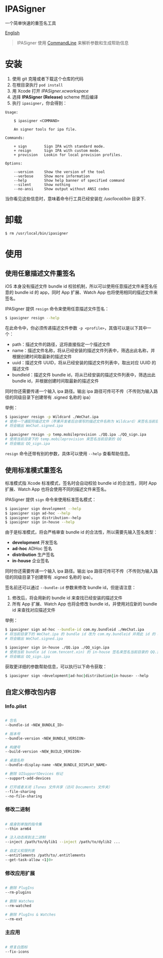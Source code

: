 # IPASigner

一个简单快速的重签名工具

[English](./README.md)

> IPASigner 使用 [CommandLine](https://github.com/Magic-Unique/CommandLine) 来解析参数和生成帮助信息

# 安装

1. 使用 git 克隆或者下载这个仓库的代码
2. 在根目录执行 `pod install`
3. 用 Xcode 打开 *IPASigner.xcworkspace*
4. 选择 **IPASigner (Release)** scheme 然后编译
5. 执行 `ipasigner`，你会得到：

```
Usage:

    $ ipasigner <COMMAND>

    An signer tools for ipa file.

Commands:

    + sign        Sign IPA with standard mode.
    + resign      Sign IPA with custom mode.
    + provision   Lookin for local provision profiles.

Options:

    --version     Show the version of the tool
    --verbose     Show more information
    --help        Show help banner of specified command
    --silent      Show nothing
    --no-ansi     Show output without ANSI codes
```

当你看见这些信息时，意味着命令行工具已经安装在 */usr/local/bin* 目录下.

# 卸载

```shell
$ rm /usr/local/bin/ipasigner
```

# 使用

## 使用任意描述文件重签名

iOS 本身没有描述文件 bundle id 校验机制，所以可以使用任意描述文件来签名任意的 bundle id 的 app，同时 App 扩展、Watch App 也将使用相同的描述文件来签名。

IPASigner 提供 `resign` 命令来使用任意描述文件签名：

```bash
$ ipasigner resign --help
```

在此命令中，你必须传递描述文件参数 `-p <profile>`，其值可以是以下其中一个：

* path：描述文件的路径，这将直接指定一个描述文件
* name：描述文件名称，将从已经安装的描述文件列表中，筛选出此名称，并根据创建时间取最新的描述文件
* uuid：描述文件 UUID，将从已经安装的描述文件列表中，取出对应 UUID 的描述文件
* bundleid：描述文件 bundle id，将从已经安装的描述文件列表中，筛选出此 bundle id，并根据创建时间取最新的描述文件

同时你还需要传递一个输入 ipa 路径。输出 ipa 路径可传可不传（不传则为输入路径的同级目录下创建带有 .signed 名称的 ipa）

举例：

```bash
$ ipasigner resign -p Wildcard ./WeChat.ipa
# 使用一个通配符描述文件（苹果开发者后台填写的描述文件名称为 Wildcard）来签名当前目录的 WeChat.ipa
# 将会输出 WeChat.signed.ipa
```

```bash
$ ipasigner resign -p temp.mobileprovision ./QQ.ipa ./QQ_sign.ipa
# 使用当前目录下的 temp.mobileprovision 来签名当前目录的 QQ
# 将会输出 QQ_sign.ipa
```

`resign` 命令还带有别的参数，具体可以使用 `--help` 查看帮助信息。

## 使用标准模式重签名

标准模式指 Xcode 标准模式，签名时会自动校验 bundle id 的合法性，同时 App 扩展、Watch App 也将会使用不同的描述文件来签名。

IPASigner 提供 `sign` 命令来使用标准签名模式：

```bash
$ ipasigner sign development --help
$ ipasigner sign ad-hoc --help
$ ipasigner sign distribution--help
$ ipasigner sign in-house --help
```

由于是标准模式，将会严格审查 bundle id 的合法性，所以需要先输入签名类型：

* **development** 开发签名
* **ad-hoc** ADHoc 签名
* **distribution** 生产签名
* **in-house** 企业签名

同时你还需要传递一个输入 ipa 路径。输出 ipa 路径可传可不传（不传则为输入路径的同级目录下创建带有 .signed 名称的 ipa）。

签名前还可以通过 `--bundle-id` 参数来修改 bundle id，但是请注意：

1. 修改后，将会用新的 bundle id 来查找已经安装的描述文件
2. 所有 App 扩展、Watch App 也将会修改 bundle id，并使用对应新的 bundle id 来查找对应描述文件


举例：

```bash
$ ipasigner sign ad-hoc --bundle-id com.my.bundleid ./WeChat.ipa
# 将当前目录下的 WeChat.ipa 的 bundle id 改为 com.my.bundleid 并用此 id 的 ad-hoc 描述文件来签名
# 将会输出 WeChat.signed.ipa
```

```bash
$ ipasigner sign in-house ./QQ.ipa ./QQ_sign.ipa
# 使用当前 bundle id (com.tencent.xin) 的 in-house 签名来签名当前目录的 QQ.ipa
# 将会输出 QQ_sign.ipa
```

获取更详细的参数帮助信息，可以执行以下命令获取：

```bash
$ ipasigner sign <development|ad-hoc|distribution|in-house> --help
```

## 自定义修改包内容

### Info.plist

```bash

# 包名
--bundle-id <NEW_BUNDLE_ID>

# 版本号
--bundle-version <NEW_BUNDLE_VERSION>

# 构建号
--build-version <NEW_BUILD_VERSION>

# 桌面名称
--bundle-display-name <NEW_BUNDLE_DISPLAY_NAME>

# 删除 UISupportDevices 标记
--support-add-devices

# 打开或者关闭 iTunes 文件共享（访问 Documents 文件夹）
--file-sharing
--no-file-sharing

```

### 修改二进制

```bash

# 瘦身到单独的指令集
--thin arm64

# 注入动态库到主二进制
--inject /path/to/dylib1 --inject /path/to/dylib2 ...

# 自定义权限列表
--entitlements /path/to/.entitlements
--get-task-allow <1|0>

```

### 修改应用扩展

```bash

# 删除 PlugIns
--rm-plugins

# 删除 Watches
--rm-watched

# 删除 PlugIns & Watches
--rm-ext

```

### 主应用

```bash

# 修复白图标
--fix-icons

```